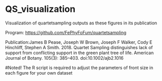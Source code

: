 # QS_visualization
Visualization of quartetsampling outputs as these figures in its publication

Program: https://github.com/FePhyFoFum/quartetsampling

Publication:James B Pease, Joseph W Brown, Joseph F Walker, Cody E Hinchliff, Stephen A Smith. 2018. Quartet Sampling distinguishes lack of support from conflicting support in the green plant tree of life. American Journal of Botany. 105(3): 385–403. doi:10.1002/ajb2.1016

#Noted!
The R script is required to adjust the parameters of front size in each figure for your own dataset
